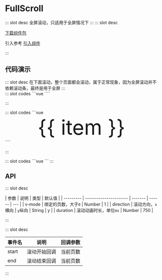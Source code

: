 # FullScroll

<ContainerBox title="介绍">
::: slot desc
全屏滚动，只适用于全屏情况下
:::
</ContainerBox>

<ContainerBox title="下载并引入">
::: slot desc

[下载组件包](https://gitee.com/lengyibai/component-package/raw/master/LibFullScroll.zip)

引入参考 [引入组件](/Components/Base/start.html#引入组件)

:::
</ContainerBox>

## 代码演示

<ContainerBox title="基础用法">
::: slot desc
在下面滚动，整个页面都会滚动，属于正常现象，因为全屏滚动并不依赖滚动条，最终是用于全屏
:::

<div class="demoBox">
<Static-FullScroll-demo-index-a />
</div>

<ShowCode>
::: slot codes
```vue
<template>
  <div class="demo">
    <LibFullScroll>
      <div class="scroll-item" v-for="(item, index) in 10" :key="index">
        {{ item }}
      </div>
    </LibFullScroll>
  </div>
</template>
<script>
</script>
<style scoped>
.demo {
  position: relative;
  width: 100%;
  height: 300px;
  overflow: hidden;
}
.scroll-item {
  display: flex;
  justify-content: center;
  align-items: center;
  font-size: 7vw;
}
</style>
````

:::
</ShowCode>
</ContainerBox>

<ContainerBox title="横向滚动">
<div class="demoBox">
<Static-FullScroll-demo-index-b />
</div>

<ShowCode>
::: slot codes
```vue

<LibFullScroll direction="x">
  <div class="scroll-item" v-for="(item, index) in 10" :key="index">
    {{ item }}
  </div>
</LibFullScroll>
````

:::
</ShowCode>
</ContainerBox>

<ContainerBox title="滚动回调">
<div class="demoBox">
<Static-FullScroll-demo-index-c />
</div>

<ShowCode>
::: slot codes
```vue
<template>
  <div class="demo">
    <LibFullScroll @start="start" @end="end" v-model="page">
      <div class="scroll-item" v-for="(item, index) in 10" :key="index">
        {{ item }}
      </div>
    </LibFullScroll>
  </div>
</template>
<script>
export default {
  data() {
    return {
      page: 3,
    };
  },
  methods: {
    start(i) {
      alert(`开始滚动回调，当前第${i}页`);
    },
    end(i) {
      alert(`结束滚动回调，当前第${i}页`);
    },
  },
};
</script>
<style scoped>
.demo {
  position: relative;
  width: 100%;
  height: 300px;
  overflow: hidden;
}
.scroll-item {
  display: flex;
  justify-content: center;
  align-items: center;
  font-size: 7vw;
}
</style>
```
:::
</ShowCode>
</ContainerBox>

## API

<ContainerBox title="Props">
::: slot desc

| 参数      | 说明                   | 类型    | 默认值 |
| --------- | ---------------------- | ------- | ------ | --- |
| v-mode    | 绑定的页数，大于`0`    | Number  | 1      |
| direction | 滚动方向，`x`横向      | `y`纵向 | String | y   |
| duration  | 滚动动画时长，单位`ms` | Number  | 750    |

:::
</ContainerBox>

<ContainerBox title="Events">
::: slot desc

| 事件名 | 说明         | 回调参数 |
| ------ | ------------ | -------- |
| start  | 滚动开始回调 | 当前页数 |
| end    | 滚动结束回调 | 当前页数 |

:::
</ContainerBox>
